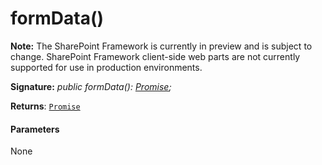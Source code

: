 # formData()
**Note:** The SharePoint Framework is currently in preview and is subject to change. SharePoint Framework client-side web parts are not currently supported for use in production environments.





**Signature:** _public formData(): [Promise](../../es6-promise.api/class/promise.md)<FormData>;_

**Returns**: [`Promise`](../../es6-promise.api/class/promise.md)<FormData>





#### Parameters
None


